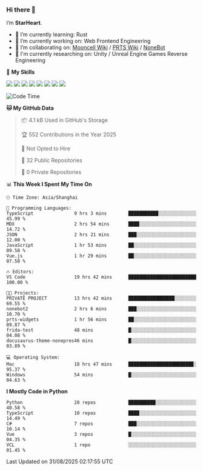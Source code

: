 ### Hi there 👋

I’m **StarHeart**.

- 🌱 I’m currently learning: Rust
- 🔭 I’m currently working on: Web Frontend Engineering
- 👯 I’m collaborating on: [Mooncell Wiki](https://fgo.wiki/) / [PRTS Wiki](http://prts.wiki/) / [NoneBot](https://github.com/nonebot)
- 🔬 I'm currently researching on: Unity / Unreal Engine Games Reverse Engineering

🌟 **My Skills**

![](https://img.shields.io/badge/-Python-3e74a2?style=flat-square&logo=Python&logoColor=fff)
![](https://img.shields.io/badge/-Node.js-339933?style=flat-square&logo=node.js&logoColor=fff)
![](https://img.shields.io/badge/-Vue-4fc08d?style=flat-square&logo=vue.js&logoColor=fff)
![](https://img.shields.io/badge/-React-2d98ce?style=flat-square&logo=React&logoColor=fff)
![](https://img.shields.io/badge/-TypeScript-3178C6?style=flat-square&logo=TypeScript&logoColor=fff)
![](https://img.shields.io/badge/-Docker-2496ED?style=flat-square&logo=Docker&logoColor=fff)
![](https://img.shields.io/badge/-Linux-000000?style=flat-square&logo=Linux&logoColor=fff)
![](https://img.shields.io/badge/-Dotnet-512bd4?style=flat-square&logo=.net&logoColor=fff)

<!--START_SECTION:waka-->
![Code Time](http://img.shields.io/badge/Code%20Time-1%2C736%20hrs%2018%20mins-blue)

**🐱 My GitHub Data** 

> 📦 4.1 kB Used in GitHub's Storage 
 > 
> 🏆 552 Contributions in the Year 2025
 > 
> 🚫 Not Opted to Hire
 > 
> 📜 32 Public Repositories 
 > 
> 🔑 0 Private Repositories 
 > 
📊 **This Week I Spent My Time On** 

```text
🕑︎ Time Zone: Asia/Shanghai

💬 Programming Languages: 
TypeScript               9 hrs 3 mins        ███████████░░░░░░░░░░░░░░   45.99 % 
MDX                      2 hrs 54 mins       ████░░░░░░░░░░░░░░░░░░░░░   14.72 % 
JSON                     2 hrs 21 mins       ███░░░░░░░░░░░░░░░░░░░░░░   12.00 % 
JavaScript               1 hr 53 mins        ██░░░░░░░░░░░░░░░░░░░░░░░   09.58 % 
Vue.js                   1 hr 29 mins        ██░░░░░░░░░░░░░░░░░░░░░░░   07.58 % 

🔥 Editors: 
VS Code                  19 hrs 42 mins      █████████████████████████   100.00 % 

🐱‍💻 Projects: 
PRIVATE PROJECT          13 hrs 42 mins      █████████████████░░░░░░░░   69.55 % 
nonebot2                 2 hrs 6 mins        ███░░░░░░░░░░░░░░░░░░░░░░   10.70 % 
prts-widgets             1 hr 56 mins        ██░░░░░░░░░░░░░░░░░░░░░░░   09.87 % 
frida-test               48 mins             █░░░░░░░░░░░░░░░░░░░░░░░░   04.08 % 
docusaurus-theme-nonepres46 mins             █░░░░░░░░░░░░░░░░░░░░░░░░   03.89 % 

💻 Operating System: 
Mac                      18 hrs 47 mins      ████████████████████████░   95.37 % 
Windows                  54 mins             █░░░░░░░░░░░░░░░░░░░░░░░░   04.63 % 
```

**I Mostly Code in Python** 

```text
Python                   28 repos            ██████████░░░░░░░░░░░░░░░   40.58 % 
TypeScript               10 repos            ████░░░░░░░░░░░░░░░░░░░░░   14.49 % 
C#                       7 repos             ███░░░░░░░░░░░░░░░░░░░░░░   10.14 % 
Vue                      3 repos             █░░░░░░░░░░░░░░░░░░░░░░░░   04.35 % 
VCL                      1 repo              ░░░░░░░░░░░░░░░░░░░░░░░░░   01.45 % 
```




 Last Updated on 31/08/2025 02:17:55 UTC
<!--END_SECTION:waka-->
